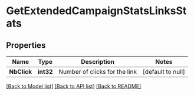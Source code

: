 # GetExtendedCampaignStatsLinksStats

## Properties
Name | Type | Description | Notes
------------ | ------------- | ------------- | -------------
**NbClick** | **int32** | Number of clicks for the link | [default to null]

[[Back to Model list]](../README.md#documentation-for-models) [[Back to API list]](../README.md#documentation-for-api-endpoints) [[Back to README]](../README.md)


